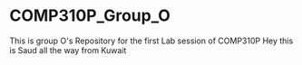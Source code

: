 # COMP310P_Group_O
This is group O's Repository for the first Lab session of COMP310P
Hey this is Saud all the way from Kuwait
